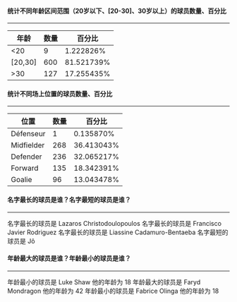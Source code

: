 #### 统计不同年龄区间范围（20岁以下、[20-30]、30岁以上）的球员数量、百分比

***

| 年龄    | 数量 | 百分比     |
| ------- | ---- | ---------- |
| <20     | 9    | 1.222826%  |
| [20,30] | 600  | 81.521739% |
| \>30    | 127  | 17.255435% |

#### 统计不同场上位置的球员数量、百分比

***

| 位置       | 数量 | 百分比     |
| ---------- | ---- | ---------- |
| Défenseur  | 1    | 0.135870%  |
| Midfielder | 268  | 36.413043% |
| Defender   | 236  | 32.065217% |
| Forward    | 135  | 18.342391% |
| Goalie     | 96   | 13.043478% |

#### 名字最长的球员是谁？名字最短的球员是谁？

***

名字最长的球员是 Lazaros Christodoulopoulos
名字最长的球员是 Francisco Javier Rodriguez
名字最长的球员是 Liassine Cadamuro-Bentaeba
名字最短的球员是 Jô

#### 年龄最大的球员是谁？年龄最小的球员是谁？

***

年龄最小的球员是 Luke Shaw 他的年龄为 18
年龄最大的球员是 Faryd Mondragon 他的年龄为 42
年龄最小的球员是 Fabrice Olinga 他的年龄为 18